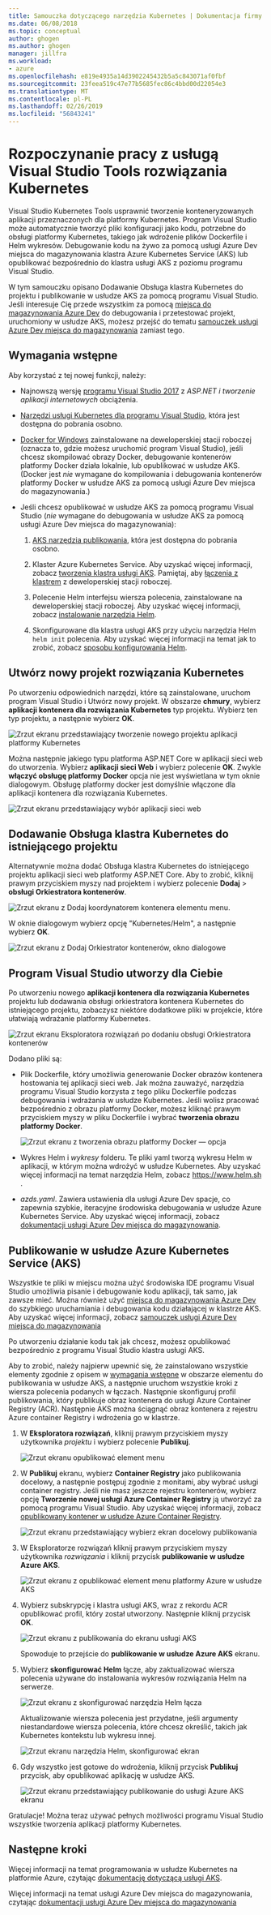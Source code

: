 ```yaml
---
title: Samouczka dotyczącego narzędzia Kubernetes | Dokumentacja firmy Microsoft
ms.date: 06/08/2018
ms.topic: conceptual
author: ghogen
ms.author: ghogen
manager: jillfra
ms.workload:
- azure
ms.openlocfilehash: e819e4935a14d3902245432b5a5c843071af0fbf
ms.sourcegitcommit: 23feea519c47e77b5685fec86c4bbd00d22054e3
ms.translationtype: MT
ms.contentlocale: pl-PL
ms.lasthandoff: 02/26/2019
ms.locfileid: "56843241"
---
```

# <a name="get-started-with-visual-studio-kubernetes-tools"></a>Rozpoczynanie pracy z usługą Visual Studio Tools rozwiązania Kubernetes

Visual Studio Kubernetes Tools usprawnić tworzenie konteneryzowanych aplikacji przeznaczonych dla platformy Kubernetes. Program Visual Studio może automatycznie tworzyć pliki konfiguracji jako kodu, potrzebne do obsługi platformy Kubernetes, takiego jak wdrożenie plików Dockerfile i Helm wykresów. Debugowanie kodu na żywo za pomocą usługi Azure Dev miejsca do magazynowania klastra Azure Kubernetes Service (AKS) lub opublikować bezpośrednio do klastra usługi AKS z poziomu programu Visual Studio.

W tym samouczku opisano Dodawanie Obsługa klastra Kubernetes do projektu i publikowanie w usłudze AKS za pomocą programu Visual Studio. Jeśli interesuje Cię przede wszystkim za pomocą [miejsca do magazynowania Azure Dev](https://aka.ms/get-azds) do debugowania i przetestować projekt, uruchomiony w usłudze AKS, możesz przejść do tematu [samouczek usługi Azure Dev miejsca do magazynowania](https://docs.microsoft.com/azure/dev-spaces/get-started-netcore-visualstudio) zamiast tego.

## <a name="prerequisites"></a>Wymagania wstępne

Aby korzystać z tej nowej funkcji, należy:

- Najnowszą wersję [programu Visual Studio 2017](https://visualstudio.microsoft.com/download) z *ASP.NET i tworzenie aplikacji internetowych* obciążenia.

- [Narzędzi usługi Kubernetes dla programu Visual Studio](https://aka.ms/get-vsk8stools), która jest dostępna do pobrania osobno.

- [Docker for Windows](https://store.docker.com/editions/community/docker-ce-desktop-windows) zainstalowane na deweloperskiej stacji roboczej (oznacza to, gdzie możesz uruchomić program Visual Studio), jeśli chcesz skompilować obrazy Docker, debugowanie kontenerów platformy Docker działa lokalnie, lub opublikować w usłudze AKS. (Docker jest *nie* wymagane do kompilowania i debugowania kontenerów platformy Docker w usłudze AKS za pomocą usługi Azure Dev miejsca do magazynowania.)

- Jeśli chcesz opublikować w usłudze AKS za pomocą programu Visual Studio (*nie* wymagane do debugowania w usłudze AKS za pomocą usługi Azure Dev miejsca do magazynowania):

    1.  [AKS narzędzia publikowania](https://aka.ms/get-vsk8spublish), która jest dostępna do pobrania osobno.

    1.  Klaster Azure Kubernetes Service. Aby uzyskać więcej informacji, zobacz [tworzenia klastra usługi AKS](/azure/aks/kubernetes-walkthrough-portal#create-aks-cluster). Pamiętaj, aby [łączenia z klastrem](/azure/aks/kubernetes-walkthrough#connect-to-the-cluster) z deweloperskiej stacji roboczej.

    1.  Polecenie Helm interfejsu wiersza polecenia, zainstalowane na deweloperskiej stacji roboczej. Aby uzyskać więcej informacji, zobacz [instalowanie narzędzia Helm](https://github.com/kubernetes/helm/blob/master/docs/install.md).

    1.  Skonfigurowane dla klastra usługi AKS przy użyciu narzędzia Helm `helm init` polecenia. Aby uzyskać więcej informacji na temat jak to zrobić, zobacz [sposobu konfigurowania Helm](/azure/aks/kubernetes-helm#configure-helm).

## <a name="create-a-new-kubernetes-project"></a>Utwórz nowy projekt rozwiązania Kubernetes

Po utworzeniu odpowiednich narzędzi, które są zainstalowane, uruchom program Visual Studio i Utwórz nowy projekt. W obszarze **chmury**, wybierz **aplikacji kontenera dla rozwiązania Kubernetes** typ projektu. Wybierz ten typ projektu, a następnie wybierz **OK**.

![Zrzut ekranu przedstawiający tworzenie nowego projektu aplikacji platformy Kubernetes](media/k8s-tools-new-k8s-app.png)

Można następnie jakiego typu platforma ASP.NET Core w aplikacji sieci web do utworzenia. Wybierz **aplikacji sieci Web** i wybierz polecenie **OK**. Zwykle **włączyć obsługę platformy Docker** opcja nie jest wyświetlana w tym oknie dialogowym.  Obsługę platformy docker jest domyślnie włączone dla aplikacji kontenera dla rozwiązania Kubernetes.

![Zrzut ekranu przedstawiający wybór aplikacji sieci web](media/k8s-tools-web-app-selection-screen.png)

## <a name="add-kubernetes-support-to-an-existing-project"></a>Dodawanie Obsługa klastra Kubernetes do istniejącego projektu

Alternatywnie można dodać Obsługa klastra Kubernetes do istniejącego projektu aplikacji sieci web platformy ASP.NET Core. Aby to zrobić, kliknij prawym przyciskiem myszy nad projektem i wybierz polecenie **Dodaj** > **obsługi Orkiestratora kontenerów**.

![Zrzut ekranu z Dodaj koordynatorem kontenera elementu menu.](media/k8s-tools-add-container-orchestrator.png)

W oknie dialogowym wybierz opcję "Kubernetes/Helm", a następnie wybierz **OK**.

![Zrzut ekranu z Dodaj Orkiestrator kontenerów, okno dialogowe](media/k8s-tools-add-container-orchestrator-dialog-box.PNG)

## <a name="what-visual-studio-creates-for-you"></a>Program Visual Studio utworzy dla Ciebie

Po utworzeniu nowego **aplikacji kontenera dla rozwiązania Kubernetes** projektu lub dodawania obsługi orkiestratora kontenera Kubernetes do istniejącego projektu, zobaczysz niektóre dodatkowe pliki w projekcie, które ułatwiają wdrażanie platformy Kubernetes.

![Zrzut ekranu Eksploratora rozwiązań po dodaniu obsługi Orkiestratora kontenerów](media/k8s-tools-solution-explorer.png)

Dodano pliki są:

- Plik Dockerfile, który umożliwia generowanie Docker obrazów kontenera hostowania tej aplikacji sieci web. Jak można zauważyć, narzędzia programu Visual Studio korzysta z tego pliku Dockerfile podczas debugowania i wdrażania w usłudze Kubernetes. Jeśli wolisz pracować bezpośrednio z obrazu platformy Docker, możesz kliknąć prawym przyciskiem myszy w pliku Dockerfile i wybrać **tworzenia obrazu platformy Docker**.

   ![Zrzut ekranu z tworzenia obrazu platformy Docker — opcja](media/k8s-tools-build-docker-image.png)

- Wykres Helm i *wykresy* folderu. Te pliki yaml tworzą wykresu Helm w aplikacji, w którym można wdrożyć w usłudze Kubernetes. Aby uzyskać więcej informacji na temat narzędzia Helm, zobacz [ https://www.helm.sh ](https://www.helm.sh).

- *azds.yaml*. Zawiera ustawienia dla usługi Azure Dev spacje, co zapewnia szybkie, iteracyjne środowiska debugowania w usłudze Azure Kubernetes Service. Aby uzyskać więcej informacji, zobacz [dokumentacji usługi Azure Dev miejsca do magazynowania](https://docs.microsoft.com/azure/dev-spaces/azure-dev-spaces).

## <a name="publish-to-azure-kubernetes-service-aks"></a>Publikowanie w usłudze Azure Kubernetes Service (AKS)

Wszystkie te pliki w miejscu można użyć środowiska IDE programu Visual Studio umożliwia pisanie i debugowanie kodu aplikacji, tak samo, jak zawsze mieć. Można również użyć [miejsca do magazynowania Azure Dev](https://aka.ms/get-azds) do szybkiego uruchamiania i debugowania kodu działającej w klastrze AKS. Aby uzyskać więcej informacji, zobacz [samouczek usługi Azure Dev miejsca do magazynowania](https://docs.microsoft.com/azure/dev-spaces/get-started-netcore-visualstudio)

Po utworzeniu działanie kodu tak jak chcesz, możesz opublikować bezpośrednio z programu Visual Studio klastra usługi AKS.

Aby to zrobić, należy najpierw upewnić się, że zainstalowano wszystkie elementy zgodnie z opisem w [wymagania wstępne](#prerequisites) w obszarze elementu do publikowania w usłudze AKS, a następnie uruchom wszystkie kroki z wiersza polecenia podanych w łączach. Następnie skonfiguruj profil publikowania, który publikuje obraz kontenera do usługi Azure Container Registry (ACR). Następnie AKS można ściągnąć obraz kontenera z rejestru Azure container Registry i wdrożenia go w klastrze.

1. W **Eksploratora rozwiązań**, kliknij prawym przyciskiem myszy użytkownika *projektu* i wybierz polecenie **Publikuj**.

   ![Zrzut ekranu opublikować element menu](media/k8s-tools-publish-project.png)

2. W **Publikuj** ekranu, wybierz **Container Registry** jako publikowania docelowy, a następnie postępuj zgodnie z monitami, aby wybrać usługi container registry. Jeśli nie masz jeszcze rejestru kontenerów, wybierz opcję **Tworzenie nowej usługi Azure Container Registry** ją utworzyć za pomocą programu Visual Studio. Aby uzyskać więcej informacji, zobacz [opublikowany kontener w usłudze Azure Container Registry](#publish-your-container-to-azure-container-registry).

   ![Zrzut ekranu przedstawiający wybierz ekran docelowy publikowania](media/k8s-tools-publish-to-acr.png)

3. W Eksploratorze rozwiązań kliknij prawym przyciskiem myszy użytkownika *rozwiązania* i kliknij przycisk **publikowanie w usłudze Azure AKS**.

   ![Zrzut ekranu z opublikować element menu platformy Azure w usłudze AKS](media/k8s-tools-publish-solution.png)

4. Wybierz subskrypcję i klastra usługi AKS, wraz z rekordu ACR opublikować profil, który został utworzony. Następnie kliknij przycisk **OK**.

   ![Zrzut ekranu z publikowania do ekranu usługi AKS](media/k8s-tools-publish-to-aks.png)

   Spowoduje to przejście do **publikowanie w usłudze Azure AKS** ekranu.

5. Wybierz **skonfigurować Helm** łącze, aby zaktualizować wiersza polecenia używane do instalowania wykresów rozwiązania Helm na serwerze.

   ![Zrzut ekranu z skonfigurować narzędzia Helm łącza](media/k8s-tools-configure-helm.png)

   Aktualizowanie wiersza polecenia jest przydatne, jeśli argumenty niestandardowe wiersza polecenia, które chcesz określić, takich jak Kubernetes kontekstu lub wykresu innej.

   ![Zrzut ekranu narzędzia Helm, skonfigurować ekran](media/k8s-tools-helm-configure-screen.png)

6. Gdy wszystko jest gotowe do wdrożenia, kliknij przycisk **Publikuj** przycisk, aby opublikować aplikację w usłudze AKS.

   ![Zrzut ekranu przedstawiający publikowanie do usługi Azure AKS ekranu](media/k8s-tools-publish-screen.png)

Gratulacje! Można teraz używać pełnych możliwości programu Visual Studio wszystkie tworzenia aplikacji platformy Kubernetes.

## <a name="next-steps"></a>Następne kroki

Więcej informacji na temat programowania w usłudze Kubernetes na platformie Azure, czytając [dokumentację dotyczącą usługi AKS](/azure/aks).

Więcej informacji na temat usługi Azure Dev miejsca do magazynowania, czytając [dokumentacji usługi Azure Dev miejsca do magazynowania](https://aka.ms/get-azds)

